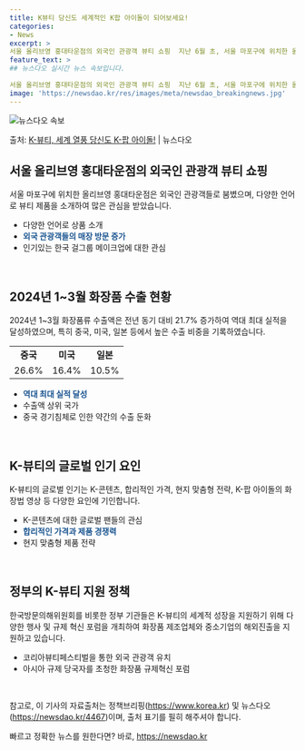 ```yaml
---
title: K뷰티 당신도 세계적인 K팝 아이돌이 되어보세요!
categories:
- News
excerpt: >
서울 올리브영 홍대타운점의 외국인 관광객 뷰티 쇼핑  지난 6월 초, 서울 마포구에 위치한 올리브영 홍대타운…
feature_text: >
## 뉴스다오 실시간 뉴스 속보입니다.

서울 올리브영 홍대타운점의 외국인 관광객 뷰티 쇼핑  지난 6월 초, 서울 마포구에 위치한 올리브영 홍대타운…
image: 'https://newsdao.kr/res/images/meta/newsdao_breakingnews.jpg'
---
```


![뉴스다오 속보](https://newsdao.kr/res/images/meta/newsdao_breakingnews.jpg)

<p>출처: <a href="https://newsdao.kr/4467" rel="dofollow">K-뷰티, 세계 열풍 당신도 K-팝 아이돌!</a> | 뉴스다오</p>

<h2 data-ke-size="size26">서울 올리브영 홍대타운점의 외국인 관광객 뷰티 쇼핑</h2>
<p data-ke-size="size16">서울 마포구에 위치한 올리브영 홍대타운점은 외국인 관광객들로 붐볐으며, 다양한 언어로 뷰티 제품을 소개하여 많은 관심을 받았습니다.</p>
<ul>
<li>다양한 언어로 상품 소개</li>
<li><b><span style="color: #1a5490;">외국 관광객들의 매장 방문 증가</span></b></li>
<li>인기있는 한국 걸그룹 메이크업에 대한 관심</li>
</ul>
<p data-ke-size="size16">&nbsp;</p>

<h2 data-ke-size="size26">2024년 1~3월 화장품 수출 현황</h2>
<p data-ke-size="size16">2024년 1~3월 화장품류 수출액은 전년 동기 대비 21.7% 증가하여 역대 최대 실적을 달성하였으며, 특히 중국, 미국, 일본 등에서 높은 수출 비중을 기록하였습니다.</p>
<table>
<tbody>
<tr>
<td style="text-align: center; height: 17px;"><b>중국</b></td>
<td style="text-align: center; height: 17px;"><b>미국</b></td>
<td style="text-align: center; height: 17px;"><b>일본</b></td>
</tr>
<tr>
<td style="text-align: center; height: 17px;">26.6%</td>
<td style="text-align: center; height: 17px;">16.4%</td>
<td style="text-align: center; height: 17px;">10.5%</td>
</tr>
</tbody>
</table>
<ul>
<li><b><span style="color: #1a5490;">역대 최대 실적 달성</span></b></li>
<li>수출액 상위 국가</li>
<li>중국 경기침체로 인한 약간의 수출 둔화</li>
</ul>
<p data-ke-size="size16">&nbsp;</p>

<h2 data-ke-size="size26">K-뷰티의 글로벌 인기 요인</h2>
<p data-ke-size="size16">K-뷰티의 글로벌 인기는 K-콘텐츠, 합리적인 가격, 현지 맞춤형 전략, K-팝 아이돌의 화장법 영상 등 다양한 요인에 기인합니다.</p>
<ul>
<li>K-콘텐츠에 대한 글로벌 팬들의 관심</li>
<li><b><span style="color: #1a5490;">합리적인 가격과 제품 경쟁력</span></b></li>
<li>현지 맞춤형 제품 전략</li>
</ul>
<p data-ke-size="size16">&nbsp;</p>

<h2 data-ke-size="size26">정부의 K-뷰티 지원 정책</h2>
<p data-ke-size="size16">한국방문의해위원회를 비롯한 정부 기관들은 K-뷰티의 세계적 성장을 지원하기 위해 다양한 행사 및 규제 혁신 포럼을 개최하여 화장품 제조업체와 중소기업의 해외진출을 지원하고 있습니다.</p>
<ul>
<li>코리아뷰티페스티벌을 통한 외국 관광객 유치</li>
<li>아시아 규제 당국자를 초청한 화장품 규제혁신 포럼</li>
</ul>
<p data-ke-size="size16">&nbsp;</p>

참고로, 이 기사의 자료출처는 정책브리핑(https://www.korea.kr) 및 뉴스다오(https://newsdao.kr/4467)이며, 출처 표기를 필히 해주셔야 합니다. 

빠르고 정확한 뉴스를 원한다면? 바로, <a href="https://newsdao.kr" rel="dofollow">https://newsdao.kr</a>


    
